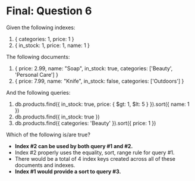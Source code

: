# Final: Question 6

Given the following indexes:

1. { categories: 1, price: 1 }
2. { in_stock: 1, price: 1, name: 1 }

The following documents:

1. { price: 2.99, name: "Soap", in_stock: true, categories: ['Beauty', 'Personal Care'] }
2. { price: 7.99, name: "Knife", in_stock: false, categories: ['Outdoors'] }

And the following queries:

1. db.products.find({ in_stock: true, price: { $gt: 1, $lt: 5 } }).sort({ name: 1 })
2. db.products.find({ in_stock: true })
3. db.products.find({ categories: 'Beauty' }).sort({ price: 1 })

Which of the following is/are true?

- **Index #2 can be used by both query #1 and #2.**
- Index #2 properly uses the equality, sort, range rule for query #1.
- There would be a total of 4 index keys created across all of these documents and indexes.
- **Index #1 would provide a sort to query #3.**
